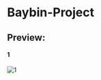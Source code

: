 # Baybin-Project

## Preview:

#### 1

![1](https://github.com/jaapeee/Baybin-Project/assets/84661212/72da8068-7f78-4944-8b7f-947d877abefc)
